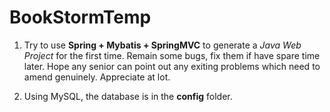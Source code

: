 # BookStormTemp

1. Try to use **Spring + Mybatis + SpringMVC** to generate a *Java Web Project* for the first time. Remain some bugs, fix them if have spare time later. Hope any senior can point out any exiting problems which need to amend genuinely. Appreciate at lot. 
 
 
2. Using MySQL, the database is in the **config** folder.
